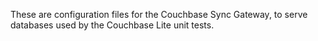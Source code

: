 These are configuration files for the Couchbase Sync Gateway, to serve databases used by the Couchbase Lite unit tests.
